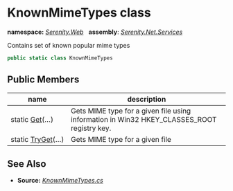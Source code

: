 # KnownMimeTypes class
**namespace:** *[Serenity.Web](../README.md#serenity.web-namespace)*   **assembly**: *[Serenity.Net.Services](../README.md)*

Contains set of known popular mime types

```csharp
public static class KnownMimeTypes
```

## Public Members

| name | description |
| --- | --- |
| static [Get](KnownMimeTypes/Get.md)(…) | Gets MIME type for a given file using information in Win32 HKEY_CLASSES_ROOT registry key. |
| static [TryGet](KnownMimeTypes/TryGet.md)(…) | Gets MIME type for a given file |

## See Also

* **Source:** *[KnownMimeTypes.cs](https://github.com/serenity-is/Serenity/blob/master/src/Serenity.Net.Services/Upload/KnownMimeTypes.cs)*